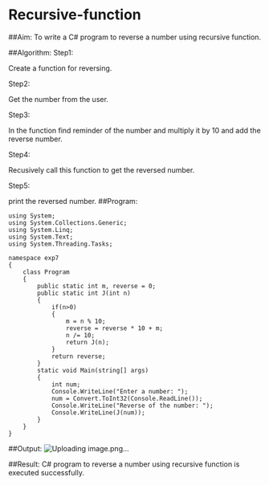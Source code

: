 # Recursive-function

##Aim:
To write a C# program to reverse a number using recursive function.

##Algorithm:
Step1:

Create a function for reversing.

Step2:

Get the number from the user.

Step3:

In the function find reminder of the number and multiply it by 10 and add the reverse number.

Step4:

Recusively call this function to get the reversed number.

Step5:

print the reversed number.
##Program:
~~~
using System;
using System.Collections.Generic;
using System.Linq;
using System.Text;
using System.Threading.Tasks;

namespace exp7
{
    class Program
    {
        public static int m, reverse = 0;
        public static int J(int n)
        {
            if(n>0)
            {
                m = n % 10;
                reverse = reverse * 10 + m;
                n /= 10;
                return J(n);
            }
            return reverse;
        }
        static void Main(string[] args)
        {
            int num;
            Console.WriteLine("Enter a number: ");
            num = Convert.ToInt32(Console.ReadLine());
            Console.WriteLine("Reverse of the number: ");
            Console.WriteLine(J(num));
        }
    }
}
~~~

##Output:
![Uploading image.png…]()

##Result:
C# program to reverse a number using recursive function is executed successfully.
